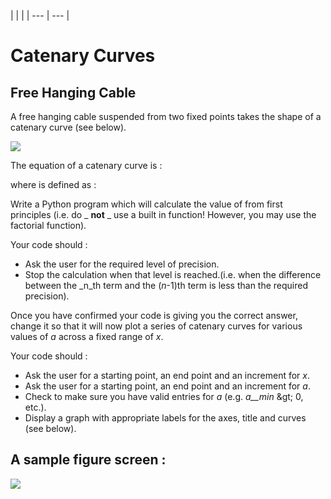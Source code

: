 |
 |
 |
| --- | --- |

#
# Catenary Curves

## Free Hanging Cable

A free hanging cable suspended from two fixed points takes the shape of a catenary curve (see below).

![](RackMultipart20210308-4-xn0tsz_html_132531c6a8ae6e7e.jpg)

The equation of a catenary curve is :

where is defined as :

Write a Python program which will calculate the value of from first principles (i.e. do _ **not** _ use a built in function! However, you may use the factorial function).

Your code should :

- Ask the user for the required level of precision.
- Stop the calculation when that level is reached.(i.e. when the difference between the _n_th term and the (_n_-1)th term is less than the required precision).

Once you have confirmed your code is giving you the correct answer, change it so that it will now plot a series of catenary curves for various values of _a_ across a fixed range of _x_.

Your code should :

- Ask the user for a starting point, an end point and an increment for _x_.
- Ask the user for a starting point, an end point and an increment for _a_.
- Check to make sure you have valid entries for _a_ (e.g. _a__min_ \&gt; 0, etc.).
- Display a graph with appropriate labels for the axes, title and curves (see below).

## A sample figure screen :

![](RackMultipart20210308-4-xn0tsz_html_d682f4ad5460dc9f.png)
